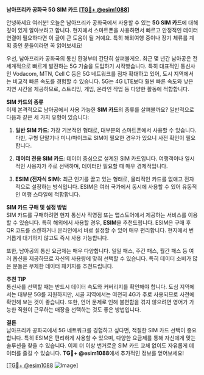 **남아프리카 공화국 5G SIM 카드 [[TG💪+ @esim1088](https://t.me/s/esim1088)]**

안녕하세요 여러분! 오늘은 남아프리카 공화국에서 사용할 수 있는 **5G SIM 카드**에 대해 깊이 있게 알아보려고 합니다. 현지에서 스마트폰을 사용하면서 빠르고 안정적인 데이터 연결이 필요하다면 이 글이 큰 도움이 될 거예요. 특히 해외여행 중이나 장기 체류를 계획 중인 분들이라면 꼭 읽어보세요!

우선, 남아프리카 공화국의 통신 환경부터 간단히 살펴볼게요. 최근 몇 년간 남아공은 전 세계적으로 빠르게 발전하는 5G 기술을 도입하기 시작했습니다. 특히 대표적인 통신사인 Vodacom, MTN, Cell C 등은 5G 네트워크를 점차 확대하고 있어, 도시 지역에서는 비교적 빠른 속도를 경험할 수 있습니다. 5G는 4G LTE보다 훨씬 빠른 속도와 낮은 지연 시간을 제공하므로, 스트리밍, 게임, 온라인 작업 등 다양한 활동에 적합합니다.

**SIM 카드의 종류**  
이제 본격적으로 남아공에서 사용 가능한 **SIM 카드**의 종류를 살펴볼까요? 일반적으로 다음과 같은 세 가지 유형이 있습니다:

1. **일반 SIM 카드**: 가장 기본적인 형태로, 대부분의 스마트폰에서 사용할 수 있습니다. 다만, 구형 단말기나 미니/마이크로 SIM이 필요한 경우가 있으니 사전 확인이 필요합니다.
   
2. **데이터 전용 SIM 카드**: 데이터 중심으로 설계된 SIM 카드입니다. 여행객이나 일시적인 사용자가 주로 선택하며, 데이터만 필요할 때 매우 경제적입니다.

3. **ESIM (전자식 SIM)**: 최근 인기를 끌고 있는 형태로, 물리적인 카드를 없애고 전자적으로 설정하는 방식입니다. ESIM은 여러 국가에서 동시에 사용할 수 있어 유동적인 여행 스타일에 적합합니다.

**SIM 카드 구매 및 설정 방법**  
SIM 카드를 구매하려면 현지 통신사 직영점 또는 앱스토어에서 제공하는 서비스를 이용할 수 있습니다. 특히 해외에서 사용할 경우, **ESIM**을 추천드립니다. ESIM은 구매 후 QR 코드를 스캔하거나 온라인에서 바로 설정할 수 있어 매우 편리합니다. 현지에서 번거롭게 대기하지 않고도 즉시 사용 가능합니다.

또한, 남아공의 통신 요금제는 매우 다양합니다. 일일 패스, 주간 패스, 월간 패스 등 여러 옵션을 제공하므로 자신의 사용량에 맞춰 선택할 수 있습니다. 특히 데이터 소비가 많은 분들은 무제한 데이터 패키지를 추천드립니다.

**추천 TIP**  
통신사를 선택할 때는 반드시 데이터 속도와 커버리지를 확인해야 합니다. 도심 지역에서는 대부분 5G를 지원하지만, 시골 지역에서는 여전히 4G가 주로 사용되므로 사전에 확인해 보는 것이 좋습니다. 또한, 언어 문제로 인해 불편함을 겪지 않으려면 영어가 가능한 직원이 근무하는 매장을 선택하는 것도 좋은 방법입니다.

**결론**  
남아프리카 공화국에서 5G 네트워크를 경험하고 싶다면, 적절한 SIM 카드 선택이 중요합니다. 특히 ESIM은 편리하게 사용할 수 있으며, 다양한 요금제를 통해 자신에게 맞는 솔루션을 찾을 수 있습니다. 이제 더 이상 번거로운 SIM 카드 교체 없이도 자유롭게 데이터를 즐길 수 있습니다. **TG💪+ @esim1088**에서 추가적인 정보를 얻어보세요!

[[TG💪+ @esim1088](https://t.me/s/esim1088) ![Image](https://i.postimg.cc/Y0z9fWf4/image.png)]